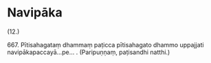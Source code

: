 

# Navipāka






(12.)

667\. Pītisahagataṃ dhammaṃ paṭicca pītisahagato dhammo uppajjati navipākapaccayā…pe… . (Paripuṇṇaṃ, paṭisandhi natthi.)



